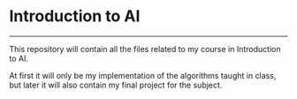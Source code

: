 # Introduction to AI
---
This repository will contain all the files related to my course in Introduction to AI.

At first it will only be my implementation of the algorithms taught in class, but later it will also contain my final project for the subject.
